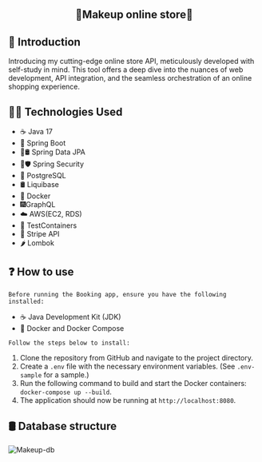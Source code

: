 <h2 align="center">💅Makeup online store💅</h2>

## 👋 Introduction
Introducing my cutting-edge online store API, meticulously developed with self-study in mind. This tool offers a deep dive into the nuances of web development, API integration, and the seamless orchestration of an online shopping experience. 
## 👩‍💻 Technologies Used
* ☕ Java 17
* 🌱 Spring Boot
* 🌱🛢️ Spring Data JPA
* 🌱🛡️ Spring Security
* 🐘 PostgreSQL
* 🛢️ Liquibase
* 🐋 Docker
* 🎆GraphQL
* ☁️ AWS(EC2, RDS)
* 🧰 TestContainers
* 💸 Stripe API
* 🌶️ Lombok

## ❓ How to use
`Before running the Booking app, ensure you have the following installed:`

* ☕ Java Development Kit (JDK)
* 🐋 Docker and Docker Compose

`Follow the steps below to install:`

1. Clone the repository from GitHub and navigate to the project directory.
2. Create a `.env` file with the necessary environment variables. (See `.env-sample` for a sample.)
3. Run the following command to build and start the Docker containers: `docker-compose up --build`.
4. The application should now be running at `http://localhost:8080`.


## 🛢️ Database structure
![Makeup-db](https://github.com/Omest982/GroupProject/assets/93486447/3d8b292c-d7fb-41a1-9b47-5979441bf808)
